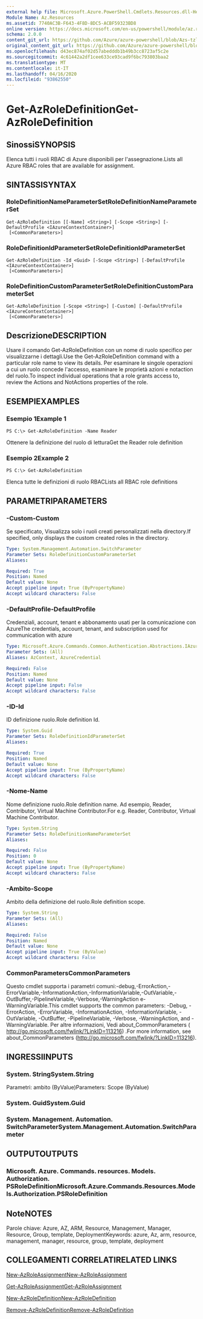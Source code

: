 ```yaml
---
external help file: Microsoft.Azure.PowerShell.Cmdlets.Resources.dll-Help.xml
Module Name: Az.Resources
ms.assetid: 7740AC3B-F643-4F8D-8DC5-ACBF59323BD8
online version: https://docs.microsoft.com/en-us/powershell/module/az.resources/get-Azroledefinition
schema: 2.0.0
content_git_url: https://github.com/Azure/azure-powershell/blob/Azs-tzl/src/Resources/Resources/help/Get-AzRoleDefinition.md
original_content_git_url: https://github.com/Azure/azure-powershell/blob/Azs-tzl/src/Resources/Resources/help/Get-AzRoleDefinition.md
ms.openlocfilehash: d43ec874af02d57abedddb1b49b3cc8723af5c2e
ms.sourcegitcommit: 4c61442a2df1cee633ce93cad9f6bc793803baa2
ms.translationtype: MT
ms.contentlocale: it-IT
ms.lasthandoff: 04/16/2020
ms.locfileid: "93862550"
---
```

# <span data-ttu-id="da45c-101">Get-AzRoleDefinition</span><span class="sxs-lookup"><span data-stu-id="da45c-101">Get-AzRoleDefinition</span></span>

## <span data-ttu-id="da45c-102">Sinossi</span><span class="sxs-lookup"><span data-stu-id="da45c-102">SYNOPSIS</span></span>
<span data-ttu-id="da45c-103">Elenca tutti i ruoli RBAC di Azure disponibili per l'assegnazione.</span><span class="sxs-lookup"><span data-stu-id="da45c-103">Lists all Azure RBAC roles that are available for assignment.</span></span>

## <span data-ttu-id="da45c-104">SINTASSI</span><span class="sxs-lookup"><span data-stu-id="da45c-104">SYNTAX</span></span>

### <span data-ttu-id="da45c-105">RoleDefinitionNameParameterSet</span><span class="sxs-lookup"><span data-stu-id="da45c-105">RoleDefinitionNameParameterSet</span></span>
```
Get-AzRoleDefinition [[-Name] <String>] [-Scope <String>] [-DefaultProfile <IAzureContextContainer>]
 [<CommonParameters>]
```

### <span data-ttu-id="da45c-106">RoleDefinitionIdParameterSet</span><span class="sxs-lookup"><span data-stu-id="da45c-106">RoleDefinitionIdParameterSet</span></span>
```
Get-AzRoleDefinition -Id <Guid> [-Scope <String>] [-DefaultProfile <IAzureContextContainer>]
 [<CommonParameters>]
```

### <span data-ttu-id="da45c-107">RoleDefinitionCustomParameterSet</span><span class="sxs-lookup"><span data-stu-id="da45c-107">RoleDefinitionCustomParameterSet</span></span>
```
Get-AzRoleDefinition [-Scope <String>] [-Custom] [-DefaultProfile <IAzureContextContainer>]
 [<CommonParameters>]
```

## <span data-ttu-id="da45c-108">Descrizione</span><span class="sxs-lookup"><span data-stu-id="da45c-108">DESCRIPTION</span></span>
<span data-ttu-id="da45c-109">Usare il comando Get-AzRoleDefinition con un nome di ruolo specifico per visualizzarne i dettagli.</span><span class="sxs-lookup"><span data-stu-id="da45c-109">Use the Get-AzRoleDefinition command with a particular role name to view its details.</span></span>
<span data-ttu-id="da45c-110">Per esaminare le singole operazioni a cui un ruolo concede l'accesso, esaminare le proprietà azioni e notaction del ruolo.</span><span class="sxs-lookup"><span data-stu-id="da45c-110">To inspect individual operations that a role grants access to, review the Actions and NotActions properties of the role.</span></span>

## <span data-ttu-id="da45c-111">ESEMPI</span><span class="sxs-lookup"><span data-stu-id="da45c-111">EXAMPLES</span></span>

### <span data-ttu-id="da45c-112">Esempio 1</span><span class="sxs-lookup"><span data-stu-id="da45c-112">Example 1</span></span>
```
PS C:\> Get-AzRoleDefinition -Name Reader
```

<span data-ttu-id="da45c-113">Ottenere la definizione del ruolo di lettura</span><span class="sxs-lookup"><span data-stu-id="da45c-113">Get the Reader role definition</span></span>

### <span data-ttu-id="da45c-114">Esempio 2</span><span class="sxs-lookup"><span data-stu-id="da45c-114">Example 2</span></span>
```
PS C:\> Get-AzRoleDefinition
```

<span data-ttu-id="da45c-115">Elenca tutte le definizioni di ruolo RBAC</span><span class="sxs-lookup"><span data-stu-id="da45c-115">Lists all RBAC role definitions</span></span>

## <span data-ttu-id="da45c-116">PARAMETRI</span><span class="sxs-lookup"><span data-stu-id="da45c-116">PARAMETERS</span></span>

### <span data-ttu-id="da45c-117">-Custom</span><span class="sxs-lookup"><span data-stu-id="da45c-117">-Custom</span></span>
<span data-ttu-id="da45c-118">Se specificato, Visualizza solo i ruoli creati personalizzati nella directory.</span><span class="sxs-lookup"><span data-stu-id="da45c-118">If specified, only displays the custom created roles in the directory.</span></span>

```yaml
Type: System.Management.Automation.SwitchParameter
Parameter Sets: RoleDefinitionCustomParameterSet
Aliases:

Required: True
Position: Named
Default value: None
Accept pipeline input: True (ByPropertyName)
Accept wildcard characters: False
```

### <span data-ttu-id="da45c-119">-DefaultProfile</span><span class="sxs-lookup"><span data-stu-id="da45c-119">-DefaultProfile</span></span>
<span data-ttu-id="da45c-120">Credenziali, account, tenant e abbonamento usati per la comunicazione con Azure</span><span class="sxs-lookup"><span data-stu-id="da45c-120">The credentials, account, tenant, and subscription used for communication with azure</span></span>

```yaml
Type: Microsoft.Azure.Commands.Common.Authentication.Abstractions.IAzureContextContainer
Parameter Sets: (All)
Aliases: AzContext, AzureCredential

Required: False
Position: Named
Default value: None
Accept pipeline input: False
Accept wildcard characters: False
```

### <span data-ttu-id="da45c-121">-ID</span><span class="sxs-lookup"><span data-stu-id="da45c-121">-Id</span></span>
<span data-ttu-id="da45c-122">ID definizione ruolo.</span><span class="sxs-lookup"><span data-stu-id="da45c-122">Role definition Id.</span></span>

```yaml
Type: System.Guid
Parameter Sets: RoleDefinitionIdParameterSet
Aliases:

Required: True
Position: Named
Default value: None
Accept pipeline input: True (ByPropertyName)
Accept wildcard characters: False
```

### <span data-ttu-id="da45c-123">-Nome</span><span class="sxs-lookup"><span data-stu-id="da45c-123">-Name</span></span>
<span data-ttu-id="da45c-124">Nome definizione ruolo.</span><span class="sxs-lookup"><span data-stu-id="da45c-124">Role definition name.</span></span>
<span data-ttu-id="da45c-125">Ad esempio, Reader, Contributor, Virtual Machine Contributor.</span><span class="sxs-lookup"><span data-stu-id="da45c-125">For e.g. Reader, Contributor, Virtual Machine Contributor.</span></span>

```yaml
Type: System.String
Parameter Sets: RoleDefinitionNameParameterSet
Aliases:

Required: False
Position: 0
Default value: None
Accept pipeline input: True (ByPropertyName)
Accept wildcard characters: False
```

### <span data-ttu-id="da45c-126">-Ambito</span><span class="sxs-lookup"><span data-stu-id="da45c-126">-Scope</span></span>
<span data-ttu-id="da45c-127">Ambito della definizione del ruolo.</span><span class="sxs-lookup"><span data-stu-id="da45c-127">Role definition scope.</span></span>

```yaml
Type: System.String
Parameter Sets: (All)
Aliases:

Required: False
Position: Named
Default value: None
Accept pipeline input: True (ByValue)
Accept wildcard characters: False
```

### <span data-ttu-id="da45c-128">CommonParameters</span><span class="sxs-lookup"><span data-stu-id="da45c-128">CommonParameters</span></span>
<span data-ttu-id="da45c-129">Questo cmdlet supporta i parametri comuni:-debug,-ErrorAction,-ErrorVariable,-InformationAction,-InformationVariable,-OutVariable,-OutBuffer,-PipelineVariable,-Verbose,-WarningAction e-WarningVariable.</span><span class="sxs-lookup"><span data-stu-id="da45c-129">This cmdlet supports the common parameters: -Debug, -ErrorAction, -ErrorVariable, -InformationAction, -InformationVariable, -OutVariable, -OutBuffer, -PipelineVariable, -Verbose, -WarningAction, and -WarningVariable.</span></span> <span data-ttu-id="da45c-130">Per altre informazioni, Vedi about_CommonParameters ( http://go.microsoft.com/fwlink/?LinkID=113216) .</span><span class="sxs-lookup"><span data-stu-id="da45c-130">For more information, see about_CommonParameters (http://go.microsoft.com/fwlink/?LinkID=113216).</span></span>

## <span data-ttu-id="da45c-131">INGRESSI</span><span class="sxs-lookup"><span data-stu-id="da45c-131">INPUTS</span></span>

### <span data-ttu-id="da45c-132">System. String</span><span class="sxs-lookup"><span data-stu-id="da45c-132">System.String</span></span>
<span data-ttu-id="da45c-133">Parametri: ambito (ByValue)</span><span class="sxs-lookup"><span data-stu-id="da45c-133">Parameters: Scope (ByValue)</span></span>

### <span data-ttu-id="da45c-134">System. Guid</span><span class="sxs-lookup"><span data-stu-id="da45c-134">System.Guid</span></span>

### <span data-ttu-id="da45c-135">System. Management. Automation. SwitchParameter</span><span class="sxs-lookup"><span data-stu-id="da45c-135">System.Management.Automation.SwitchParameter</span></span>

## <span data-ttu-id="da45c-136">OUTPUT</span><span class="sxs-lookup"><span data-stu-id="da45c-136">OUTPUTS</span></span>

### <span data-ttu-id="da45c-137">Microsoft. Azure. Commands. resources. Models. Authorization. PSRoleDefinition</span><span class="sxs-lookup"><span data-stu-id="da45c-137">Microsoft.Azure.Commands.Resources.Models.Authorization.PSRoleDefinition</span></span>

## <span data-ttu-id="da45c-138">Note</span><span class="sxs-lookup"><span data-stu-id="da45c-138">NOTES</span></span>
<span data-ttu-id="da45c-139">Parole chiave: Azure, AZ, ARM, Resource, Management, Manager, Resource, Group, template, Deployment</span><span class="sxs-lookup"><span data-stu-id="da45c-139">Keywords: azure, Az, arm, resource, management, manager, resource, group, template, deployment</span></span>

## <span data-ttu-id="da45c-140">COLLEGAMENTI CORRELATI</span><span class="sxs-lookup"><span data-stu-id="da45c-140">RELATED LINKS</span></span>

[<span data-ttu-id="da45c-141">New-AzRoleAssignment</span><span class="sxs-lookup"><span data-stu-id="da45c-141">New-AzRoleAssignment</span></span>](./New-AzRoleAssignment.md)

[<span data-ttu-id="da45c-142">Get-AzRoleAssignment</span><span class="sxs-lookup"><span data-stu-id="da45c-142">Get-AzRoleAssignment</span></span>](./Get-AzRoleAssignment.md)

[<span data-ttu-id="da45c-143">New-AzRoleDefinition</span><span class="sxs-lookup"><span data-stu-id="da45c-143">New-AzRoleDefinition</span></span>](./New-AzRoleDefinition.md)

[<span data-ttu-id="da45c-144">Remove-AzRoleDefinition</span><span class="sxs-lookup"><span data-stu-id="da45c-144">Remove-AzRoleDefinition</span></span>](./Remove-AzRoleDefinition.md)

